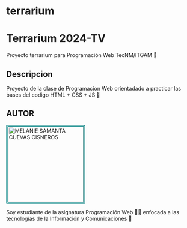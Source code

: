 # terrarium

# Terrarium 2024-TV
Proyecto terrarium para Programación Web TecNM/ITGAM 🎯

## Descripcion 
Proyecto de la clase de Programacion Web orientadado a practicar las bases del codigo HTML + CSS + JS 🧠

## AUTOR 
<img
    style="border: teal 5px double; display: block; margin left: auto; margin-right: auto;"
    src="https://avatars.githubusercontent.com/u/180616066?v=4"
    alt="MELANIE SAMANTA CUEVAS CISNEROS"
    width="200"/>

Soy estudiante de la asignatura Programación Web 👩‍💻 enfocada a las tecnologías de la Información y Comunicaciones 🦋